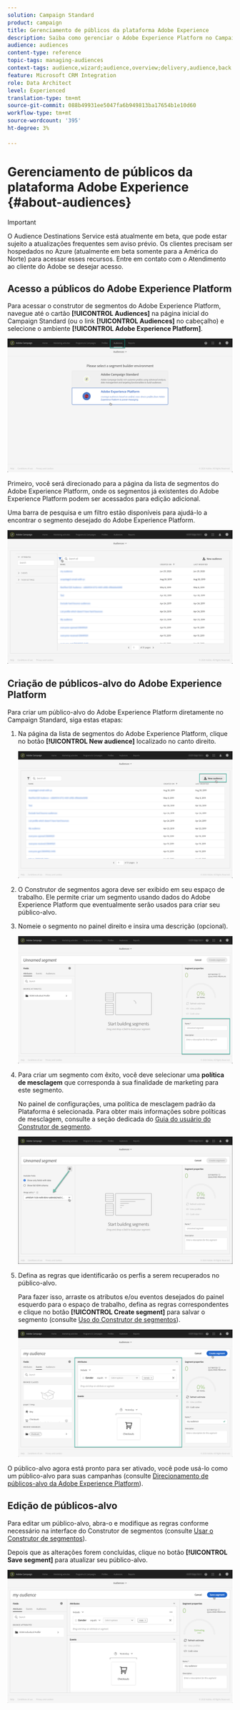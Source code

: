 ```yaml
---
solution: Campaign Standard
product: campaign
title: Gerenciamento de públicos da plataforma Adobe Experience
description: Saiba como gerenciar o Adobe Experience Platform no Campaign Standard.
audience: audiences
content-type: reference
topic-tags: managing-audiences
context-tags: audience,wizard;audience,overview;delivery,audience,back
feature: Microsoft CRM Integration
role: Data Architect
level: Experienced
translation-type: tm+mt
source-git-commit: 088b49931ee5047fa6b949813ba17654b1e10d60
workflow-type: tm+mt
source-wordcount: '395'
ht-degree: 3%

---
```



# Gerenciamento de públicos da plataforma Adobe Experience {#about-audiences}

>[!IMPORTANT]
>
>O Audience Destinations Service está atualmente em beta, que pode estar sujeito a atualizações frequentes sem aviso prévio. Os clientes precisam ser hospedados no Azure (atualmente em beta somente para a América do Norte) para acessar esses recursos. Entre em contato com o Atendimento ao cliente do Adobe se desejar acesso.

## Acesso a públicos do Adobe Experience Platform

Para acessar o construtor de segmentos do Adobe Experience Platform, navegue até o cartão **[!UICONTROL Audiences]** na página inicial do Campaign Standard (ou o link **[!UICONTROL Audiences]** no cabeçalho) e selecione o ambiente **[!UICONTROL Adobe Experience Platform]**.

![](assets/aep_audiences_access.png)

Primeiro, você será direcionado para a página da lista de segmentos do Adobe Experience Platform, onde os segmentos já existentes do Adobe Experience Platform podem ser acessados para edição adicional.

Uma barra de pesquisa e um filtro estão disponíveis para ajudá-lo a encontrar o segmento desejado do Adobe Experience Platform.

![](assets/aep_audiences_list.png)

## Criação de públicos-alvo do Adobe Experience Platform

Para criar um público-alvo do Adobe Experience Platform diretamente no Campaign Standard, siga estas etapas:

1. Na página da lista de segmentos do Adobe Experience Platform, clique no botão **[!UICONTROL New audience]** localizado no canto direito.

   ![](assets/aep_audiences_creation_create.png)

1. O Construtor de segmentos agora deve ser exibido em seu espaço de trabalho. Ele permite criar um segmento usando dados do Adobe Experience Platform que eventualmente serão usados para criar seu público-alvo.

1. Nomeie o segmento no painel direito e insira uma descrição (opcional).

   ![](assets/aep_audiences_creation_edit_name.png)

1. Para criar um segmento com êxito, você deve selecionar uma **política de mesclagem** que corresponda à sua finalidade de marketing para este segmento.

   No painel de configurações, uma política de mesclagem padrão da Plataforma é selecionada. Para obter mais informações sobre políticas de mesclagem, consulte a seção dedicada do [Guia do usuário do Construtor de segmento](https://docs.adobe.com/content/help/en/experience-platform/segmentation/ui/overview.html).

   ![](assets/aep_audiences_mergepolicy.png)

1. Defina as regras que identificarão os perfis a serem recuperados no público-alvo.

   Para fazer isso, arraste os atributos e/ou eventos desejados do painel esquerdo para o espaço de trabalho, defina as regras correspondentes e clique no botão **[!UICONTROL Create segment]** para salvar o segmento (consulte [Uso do Construtor de segmentos](../../integrating/using/aep-using-segment-builder.md)).

   ![](assets/aep_audiences_creation_query.png)

O público-alvo agora está pronto para ser ativado, você pode usá-lo como um público-alvo para suas campanhas (consulte [Direcionamento de públicos-alvo da Adobe Experience Platform](../../integrating/using/aep-targeting-audiences.md)).

## Edição de públicos-alvo

Para editar um público-alvo, abra-o e modifique as regras conforme necessário na interface do Construtor de segmentos (consulte [Usar o Construtor de segmentos](../../integrating/using/aep-using-segment-builder.md)).

Depois que as alterações forem concluídas, clique no botão **[!UICONTROL Save segment]** para atualizar seu público-alvo.

![](assets/aep_audiences_editing.png)

